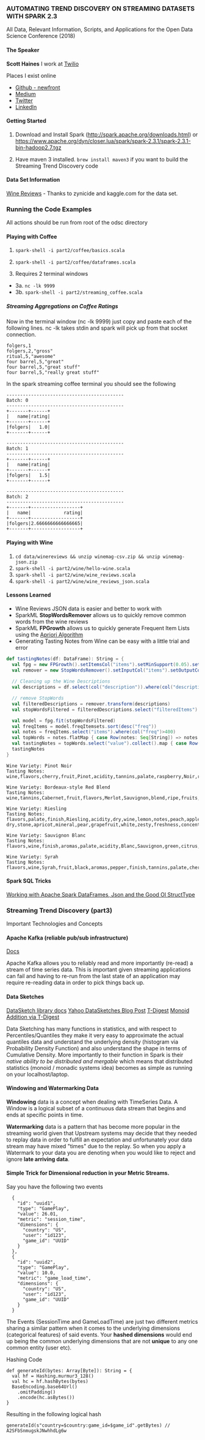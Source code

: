 ### AUTOMATING TREND DISCOVERY ON STREAMING DATASETS WITH SPARK 2.3
All Data, Relevant Information, Scripts, and Applications for the Open Data Science Conference (2018)

#### The Speaker
**Scott Haines**
I work at [Twilio](https://www.twilio.com/)

Places I exist online
* [Github - newfront](https://github.com/newfront)
* [Medium](https://medium.com/@newfrontcreative)
* [Twitter](https://twitter.com/newfront)
* [LinkedIn](https://www.linkedin.com/in/scotthaines/)

#### Getting Started
1. Download and Install Spark (http://spark.apache.org/downloads.html) or https://www.apache.org/dyn/closer.lua/spark/spark-2.3.1/spark-2.3.1-bin-hadoop2.7.tgz 

2. Have maven 3 installed. `brew install maven3` if you want to build the Streaming Trend Discovery code

#### Data Set Information
[Wine Reviews](https://www.kaggle.com/zynicide/wine-reviews) - Thanks to zynicide and kaggle.com for the data set.

### Running the Code Examples
All actions should be run from root of the odsc directory

#### Playing with Coffee
1. `spark-shell -i part2/coffee/basics.scala`
2. `spark-shell -i part2/coffee/dataframes.scala`

3. Requires 2 terminal windows
* 3a. `nc -lk 9999`
* 3b. `spark-shell -i part2/streaming_coffee.scala`

##### Streaming Aggregations on Coffee Ratings
Now in the terminal window (nc -lk 9999) just copy and paste each of the following lines. nc -lk takes stdin and spark will pick up from that socket connection.
~~~
folgers,1
folgers,2,"gross"
ritual,5,"awesome"
four barrel,5,"great"
four barrel,5,"great stuff"
four barrel,5,"really great stuff"
~~~

In the spark streaming coffee terminal you should see the following
~~~
-------------------------------------------                                     
Batch: 0
-------------------------------------------
+-------+------+
|   name|rating|
+-------+------+
|folgers|   1.0|
+-------+------+

-------------------------------------------                                     
Batch: 1
-------------------------------------------
+-------+------+
|   name|rating|
+-------+------+
|folgers|   1.5|
+-------+------+

-------------------------------------------                                     
Batch: 2
-------------------------------------------
+-------+------------------+
|   name|            rating|
+-------+------------------+
|folgers|2.6666666666666665|
+-------+------------------+
~~~

#### Playing with Wine
1. `cd data/winereviews && unzip winemag-csv.zip && unzip winemag-json.zip`
2. `spark-shell -i part2/wine/hello-wine.scala`
3. `spark-shell -i part2/wine/wine_reviews.scala`
3. `spark-shell -i part2/wine/wine_reviews_json.scala`

#### Lessons Learned
* Wine Reviews JSON data is easier and better to work with
* SparkML **StopWordsRemover** allows us to quickly remove common words from the wine reviews
* SparkML **FPGrowth** allows us to quickly generate Frequent Item Lists using the [Apriori Algorithm](https://en.wikipedia.org/wiki/Apriori_algorithm)
* Generating Tasting Notes from Wine can be easy with a little trial and error
~~~scala
def tastingNotes(df: DataFrame): String = {
  val fpg = new FPGrowth().setItemsCol("items").setMinSupport(0.05).setMinConfidence(0.6)
  val remover = new StopWordsRemover().setInputCol("items").setOutputCol("filteredItems")
  		
  // Cleaning up the Wine Descriptions
  val descriptions = df.select(col("description")).where(col("description").isNotNull).map { case Row(s:String) => s.replace(",","").replace(".","").split(" ").toSet.toSeq }.toDF("items")

  // remove StopWords
  val filteredDescriptions = remover.transform(descriptions)
  val stopWordsFiltered = filteredDescriptions.select("filteredItems").toDF("items")

  val model = fpg.fit(stopWordsFiltered)
  val freqItems = model.freqItemsets.sort(desc("freq"))
  val notes = freqItems.select("items").where(col("freq")>400)
  val topWords = notes.flatMap { case Row(notes: Seq[String]) => notes }.groupBy("value").count().sort(desc("count"))
  val tastingNotes = topWords.select("value").collect().map { case Row(s: String) => s }.toSeq.mkString(",")
  tastingNotes
}
~~~

~~~
Wine Variety: Pinot Noir
Tasting Notes: wine,flavors,cherry,fruit,Pinot,acidity,tannins,palate,raspberry,Noir,red,finish,ripe,oak,black,cola,aromas,Drink,spice,rich,dry,silky,texture,light,years,soft,fruits,nose,plum,structure,strawberry,juicy,character,complex,spicy,vanilla,vineyard,touch,new,earthy,cherries,bit,earth,cranberry,berry,fresh,dried,firm,flavor,dark,full,tea,age,sweet,notes,vintage,well,good,tart,drink,raspberries,crisp,shows,smoky,bottling,offers,bright

Wine Variety: Bordeaux-style Red Blend
Tasting Notes: wine,tannins,Cabernet,fruit,flavors,Merlot,Sauvignon,blend,ripe,fruits,Franc,acidity,black,Drink,rich,Petit,Verdot,juicy,structure,wood,firm,dry,currant,dark,well,aging,character,aromas,cherry,berry,blackberry,spice,structured,dense,drink,fruity,years,red,soft,still,ready,tannic,2017,fine,solid,2018,fresh,Malbec,Barrel,full,concentrated,age,attractive,texture,finish,sample,shows,balanced,core,balance,palate,oak,fruitiness,Bordeaux,chocolate,smooth,sweet,plum,notes,vintage,good,give,smoky,weight,also

Wine Variety: Riesling
Tasting Notes: flavors,palate,finish,Riesling,acidity,dry,wine,lemon,notes,peach,apple,fruit,nose,lime,aromas,fresh,long,sweet,citrus,ripe,Drink,juicy,honey,orange,green,refreshing,off-dry,stone,apricot,mineral,pear,grapefruit,white,zesty,freshness,concentrated,minerality,tangerine,yet,style,tart,crisp,fruity

Wine Variety: Sauvignon Blanc
Tasting Notes: flavors,wine,finish,aromas,palate,acidity,Blanc,Sauvignon,green,citrus,fruit,crisp,grapefruit,apple,fresh,lime,nose,texture,ripe,Drink,rich,tropical,dry,white,lemon,fruits,pineapple,clean,notes,melon,peach,drink

Wine Variety: Syrah
Tasting Notes: flavors,wine,Syrah,fruit,black,aromas,pepper,finish,tannins,palate,cherry,blackberry,acidity,Drink,meat,rich,berry,dark,oak,spice,chocolate,nose,plum,notes,shows,ripe
~~~

#### Spark SQL Tricks
[Working with Apache Spark DataFrames, Json and the Good Ol StructType](https://medium.com/@newfrontcreative/working-with-apache-spark-dataframes-json-and-the-good-ol-structtype-6291bdcd44bd)

### Streaming Trend Discovery (part3)
Important Technologies and Concepts

#### Apache Kafka (reliable pub/sub infrastructure)
[Docs](https://kafka.apache.org/documentation/#uses)

Apache Kafka allows you to reliably read and more importantly (re-read) a stream of time series data. This is important given streaming applications can fail and having to re-run from the last state of an application may require re-reading data in order to pick things back up.

#### Data Sketches
[DataSketch library docs](https://datasketches.github.io/)
[Yahoo DataSketches Blog Post](https://yahooeng.tumblr.com/post/135390948446/data-sketches)
[T-Digest](http://koff.io/posts/using-t-digest/)
[Monoid Addition via T-Digest](http://erikerlandson.github.io/blog/2016/12/19/converging-monoid-addition-for-t-digest/)

Data Sketching has many functions in statistics, and with respect to Percentiles/Quantiles they make it very easy to approximate the actual quantiles data and understand the underlying density (histogram via Probability Density Function) and also understand the shape in terms of Cumulative Density. More importantly to their function in Spark is their *native ability to be distributed and mergable* which means that distributed statistics (monoid / monadic systems idea) becomes as simple as running on your localhost/laptop.

#### Windowing and Watermarking Data
**Windowing** data is a concept when dealing with TimeSeries Data. A Window is a logical subset of a continuous data stream that begins and ends at specific points in time.

**Watermarking** data is a pattern that has become more popular in the streaming world given that Upstream systems may decide that they needed to replay data in order to fulfill an expectation and unfortunately your data stream may have mixed "times" due to the replay. So when you apply a Watermark to your data you are denoting when you would like to reject and ignore **late arriving data**.

#### Simple Trick for Dimensional reduction in your Metric Streams.

Say you have the following two events
~~~
  {
    "id": "uuid1",
    "type": "GamePlay",
    "value": 26.01,
    "metric": "session_time",
    "dimensions": {
      "country": "US",
      "user": "id123",
      "game_id": "UUID"
    }
  },
  {
    "id": "uuid2",
    "type": "GamePlay",
    "value": 10.0,
    "metric": "game_load_time",
    "dimensions": {
      "country": "US",
      "user": "id123",
      "game_id": "UUID"
    }
  }
~~~

The Events (SessionTime and GameLoadTime) are just two different metrics sharing a similar pattern when it comes to the underlying dimensions (categorical features) of said events. Your **hashed dimensions** would end up being the common underlying dimensions that are not **unique** to any one common entity (user etc).

Hashing Code
~~~
def generateId(bytes: Array[Byte]): String = {
  val hf = Hashing.murmur3_128()
  val hc = hf.hashBytes(bytes)
  BaseEncoding.base64Url()
    .omitPadding()
    .encode(hc.asBytes())
}
~~~

Resulting in the following logical hash
~~~
generateId(s"country=$country:game_id=$game_id".getBytes) // A2SFbSnmugskJNwhhdLg6w
~~~


